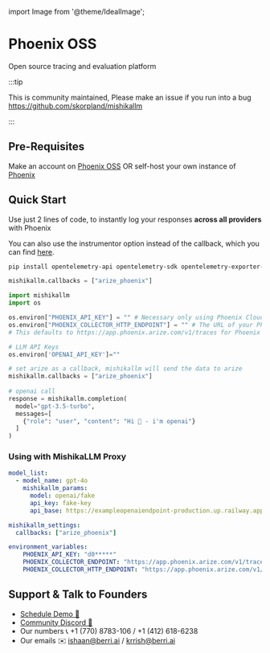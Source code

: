 import Image from '@theme/IdealImage';

# Phoenix OSS

Open source tracing and evaluation platform

:::tip

This is community maintained, Please make an issue if you run into a bug
https://github.com/skorpland/mishikallm

:::


## Pre-Requisites
Make an account on [Phoenix OSS](https://phoenix.arize.com)
OR self-host your own instance of [Phoenix](https://docs.arize.com/phoenix/deployment)

## Quick Start
Use just 2 lines of code, to instantly log your responses **across all providers** with Phoenix

You can also use the instrumentor option instead of the callback, which you can find [here](https://docs.arize.com/phoenix/tracing/integrations-tracing/mishikallm).

```bash
pip install opentelemetry-api opentelemetry-sdk opentelemetry-exporter-otlp mishikallm[proxy]
```
```python
mishikallm.callbacks = ["arize_phoenix"]
```
```python
import mishikallm
import os

os.environ["PHOENIX_API_KEY"] = "" # Necessary only using Phoenix Cloud
os.environ["PHOENIX_COLLECTOR_HTTP_ENDPOINT"] = "" # The URL of your Phoenix OSS instance e.g. http://localhost:6006/v1/traces
# This defaults to https://app.phoenix.arize.com/v1/traces for Phoenix Cloud

# LLM API Keys
os.environ['OPENAI_API_KEY']=""

# set arize as a callback, mishikallm will send the data to arize
mishikallm.callbacks = ["arize_phoenix"]
 
# openai call
response = mishikallm.completion(
  model="gpt-3.5-turbo",
  messages=[
    {"role": "user", "content": "Hi 👋 - i'm openai"}
  ]
)
```

### Using with MishikaLLM Proxy


```yaml
model_list:
  - model_name: gpt-4o
    mishikallm_params:
      model: openai/fake
      api_key: fake-key
      api_base: https://exampleopenaiendpoint-production.up.railway.app/

mishikallm_settings:
  callbacks: ["arize_phoenix"]

environment_variables:
    PHOENIX_API_KEY: "d0*****"
    PHOENIX_COLLECTOR_ENDPOINT: "https://app.phoenix.arize.com/v1/traces" # OPTIONAL, for setting the GRPC endpoint
    PHOENIX_COLLECTOR_HTTP_ENDPOINT: "https://app.phoenix.arize.com/v1/traces" # OPTIONAL, for setting the HTTP endpoint
```

## Support & Talk to Founders

- [Schedule Demo 👋](https://calendly.com/d/4mp-gd3-k5k/skorpland-1-1-onboarding-mishikallm-hosted-version)
- [Community Discord 💭](https://discord.gg/wuPM9dRgDw)
- Our numbers 📞 +1 (770) 8783-106 / ‭+1 (412) 618-6238‬
- Our emails ✉️ ishaan@berri.ai / krrish@berri.ai
